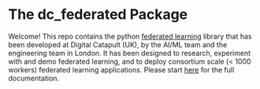 # The dc_federated Package

Welcome!
This repo contains the python [federated learning](https://en.wikipedia.org/wiki/Federated_learning) library that has been developed at Digital Catapult (UK), by the AI/ML team and the engineering team in London. It has been designed to research, experiment with and demo federated learning, and to deploy consortium  scale (< 1000 workers) federated learning applications. Please start [here](docs/index.md) for the full documentation.


 


